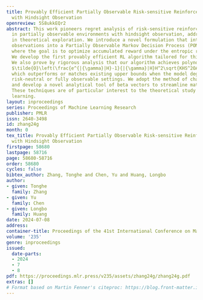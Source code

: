 ```yaml
---
title: Provably Efficient Partially Observable Risk-sensitive Reinforcement Learning
  with Hindsight Observation
openreview: 5S8ukkEQr2
abstract: This work pioneers regret analysis of risk-sensitive reinforcement learning
  in partially observable environments with hindsight observation, addressing a gap
  in theoretical exploration. We introduce a novel formulation that integrates hindsight
  observations into a Partially Observable Markov Decision Process (POMDP) framework,
  where the goal is to optimize accumulated reward under the entropic risk measure.
  We develop the first provably efficient RL algorithm tailored for this setting.
  We also prove by rigorous analysis that our algorithm achieves polynomial regret
  $\tilde{O}\left(\frac{e^{|{\gamma}|H}-1}{|{\gamma}|H}H^2\sqrt{KHS^2OA}\right)$,
  which outperforms or matches existing upper bounds when the model degenerates to
  risk-neutral or fully observable settings. We adopt the method of change-of-measure
  and develop a novel analytical tool of beta vectors to streamline mathematical derivations.
  These techniques are of particular interest to the theoretical study of reinforcement
  learning.
layout: inproceedings
series: Proceedings of Machine Learning Research
publisher: PMLR
issn: 2640-3498
id: zhang24g
month: 0
tex_title: Provably Efficient Partially Observable Risk-sensitive Reinforcement Learning
  with Hindsight Observation
firstpage: 58680
lastpage: 58716
page: 58680-58716
order: 58680
cycles: false
bibtex_author: Zhang, Tonghe and Chen, Yu and Huang, Longbo
author:
- given: Tonghe
  family: Zhang
- given: Yu
  family: Chen
- given: Longbo
  family: Huang
date: 2024-07-08
address:
container-title: Proceedings of the 41st International Conference on Machine Learning
volume: '235'
genre: inproceedings
issued:
  date-parts:
  - 2024
  - 7
  - 8
pdf: https://proceedings.mlr.press/v235/assets/zhang24g/zhang24g.pdf
extras: []
# Format based on Martin Fenner's citeproc: https://blog.front-matter.io/posts/citeproc-yaml-for-bibliographies/
---
```

